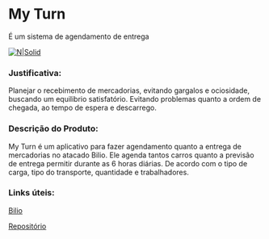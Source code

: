 # My Turn

É um sistema de agendamento de entrega

[![N|Solid](http://agendamentosf.prefeitura.sp.gov.br/img/agendar.png)](https://www.google.com.br/search?q=agendamento&biw=1366&bih=662&source=lnms&tbm=isch&sa=X&ved=0ahUKEwiE2J2V3Z_QAhUDlZAKHYVGA9EQ_AUIBygC#imgrc=En5igmmXIW05BM%3A)

### Justificativa:
Planejar o recebimento de mercadorias, evitando gargalos e ociosidade, buscando um equilibrio satisfatório. Evitando problemas quanto a ordem de chegada, ao tempo de espera e descarrego.

### Descrição do Produto:  
My Turn é um aplicativo para fazer agendamento quanto a entrega de mercadorias no atacado Bilio. Ele agenda tantos carros quanto a previsão de entrega permitir durante as 6 horas diárias. De acordo com o tipo de carga, tipo do transporte, quantidade e trabalhadores.

### Links úteis:
[Bilio][df2]

[Repositório][df1]


   [df1]: <https://github.com/IF977/MyTurn>
   [df2]: <https://biliopaulista.herokuapp.com/>

